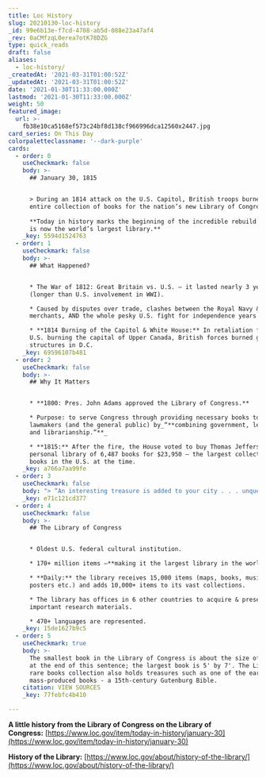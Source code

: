 ```yaml
---
title: Loc History
slug: 20210130-loc-history
_id: 99e6b13e-f7cd-4708-ab5d-088e23a47af4
_rev: 0aCMfzqL0erea7otK78DZG
type: quick_reads
draft: false
aliases:
  - loc-history/
_createdAt: '2021-03-31T01:00:52Z'
_updatedAt: '2021-03-31T01:00:52Z'
date: '2021-01-30T11:33:00.000Z'
lastmod: '2021-01-30T11:33:00.000Z'
weight: 50
featured_image:
  url: >-
    fb38e10ca5168ef573c24bf8d138cf966996dca12560x2447.jpg
card_series: On This Day
colorpaletteclassname: '--dark-purple'
cards:
  - order: 0
    useCheckmark: false
    body: >-
      ## January 30, 1815


      > During an 1814 attack on the U.S. Capitol, British troops burned the
      entire collection of books for the nation’s new Library of Congress.  
        
      **Today in history marks the beginning of the incredible rebuild for what
      is now the world’s largest library.**
    _key: 5594d1524763
  - order: 1
    useCheckmark: false
    body: >-
      ## What Happened?


      * The War of 1812: Great Britain vs. U.S. – it lasted nearly 3 years
      (longer than U.S. involvement in WWI).

      * Caused by disputes over trade, clashes between the Royal Navy & U.S. sea
      merchants, AND the whole pesky U.S. fight for independence years earlier.

      * **1814 Burning of the Capitol & White House:** In retaliation for the
      U.S. burning the capital of Upper Canada, British forces burned gov’t
      structures in D.C.
    _key: 69596107b481
  - order: 2
    useCheckmark: false
    body: >-
      ## Why It Matters


      * **1800: Pres. John Adams approved the Library of Congress.**

      * Purpose: to serve Congress through providing necessary books to
      lawmakers (and the general public) by_“**combining government, learning,
      and librarianship.”**_

      * **1815:** After the fire, the House voted to buy Thomas Jefferson’s
      personal library of 6,487 books for $23,950 – the largest collection of
      books in the U.S. at the time.
    _key: a766a7aa99fe
  - order: 3
    useCheckmark: false
    body: "> “An interesting treasure is added to your city . . . unquestionably the choicest collection of books in the U.S. and I hope it will not be without some general effect on the literature of the country.”\n\nPresident Thomas Jefferson\_after his collection of books was successfully moved into the Library of Congress in 1815."
    _key: e71c121cd377
  - order: 4
    useCheckmark: false
    body: >-
      ## The Library of Congress


      * Oldest U.S. federal cultural institution.

      * 170+ million items –**making it the largest library in the world.**

      * **Daily:** the library receives 15,000 items (maps, books, music,
      posters etc.) and adds 10,000+ items to its vast collections.

      * The library has offices in 6 other countries to acquire & preserve
      important research materials.

      * 470+ languages are represented.
    _key: 15de1627b9c5
  - order: 5
    useCheckmark: true
    body: >-
      The smallest book in the Library of Congress is about the size of a period
      at the end of this sentence; the largest book is 5' by 7'. The Library's
      rare books collection also holds treasures such as one of the earliest
      mass-produced books - a 15th-century Gutenburg Bible.
    citation: VIEW SOURCES
    _key: 77febfc4b410

---
```

**A little history from the Library of Congress on the Library of Congress:** [https://www.loc.gov/item/today-in-history/january-30](https://www.loc.gov/item/today-in-history/january-30)

**History of the Library:** [https://www.loc.gov/about/history-of-the-library/](https://www.loc.gov/about/history-of-the-library/)